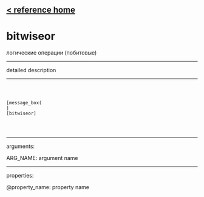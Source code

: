 [< reference home](ceammc_lib.html)
---

# bitwiseor


логические операции (побитовые)

---

detailed description
<br>


---


```



[message_box(                                 
|
[bitwiseor]


            
```

---
arguments:

ARG_NAME: argument name<br>

---
properties:

@property_name: property name<br>

